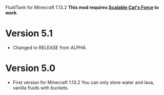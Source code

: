 FluidTank for Minecraft 1.13.2
**This mod requires [Scalable Cat's Force](https://minecraft.curseforge.com/projects/scalable-cats-force) to work.**

# Version 5.1
* Changed to RELEASE from ALPHA.

# Version 5.0
* First version for Minecraft 1.13.2
  You can only store water and lava, vanilla fluids with buckets.
